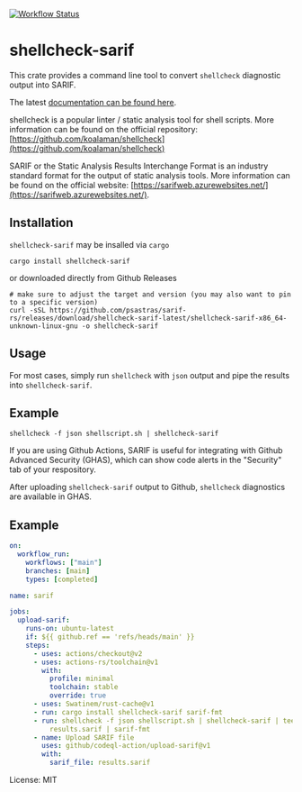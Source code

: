 [![Workflow Status](https://github.com/psastras/sarif-rs/workflows/main/badge.svg)](https://github.com/psastras/sarif-rs/actions?query=workflow%3A%22main%22)

# shellcheck-sarif

This crate provides a command line tool to convert `shellcheck` diagnostic
output into SARIF.

The latest [documentation can be found here](https://docs.rs/shellcheck_sarif).

shellcheck is a popular linter / static analysis tool for shell scripts. More
information can be found on the official repository:
[https://github.com/koalaman/shellcheck](https://github.com/koalaman/shellcheck)

SARIF or the Static Analysis Results Interchange Format is an industry standard
format for the output of static analysis tools. More information can be found on
the official website:
[https://sarifweb.azurewebsites.net/](https://sarifweb.azurewebsites.net/).

## Installation

`shellcheck-sarif` may be insalled via `cargo`

```shell
cargo install shellcheck-sarif
```

or downloaded directly from Github Releases

```shell
# make sure to adjust the target and version (you may also want to pin to a specific version)
curl -sSL https://github.com/psastras/sarif-rs/releases/download/shellcheck-sarif-latest/shellcheck-sarif-x86_64-unknown-linux-gnu -o shellcheck-sarif
```

## Usage

For most cases, simply run `shellcheck` with `json` output and pipe the results
into `shellcheck-sarif`.

## Example

```shell
shellcheck -f json shellscript.sh | shellcheck-sarif
```

If you are using Github Actions, SARIF is useful for integrating with Github
Advanced Security (GHAS), which can show code alerts in the "Security" tab of
your respository.

After uploading `shellcheck-sarif` output to Github, `shellcheck` diagnostics
are available in GHAS.

## Example

```yaml
on:
  workflow_run:
    workflows: ["main"]
    branches: [main]
    types: [completed]

name: sarif

jobs:
  upload-sarif:
    runs-on: ubuntu-latest
    if: ${{ github.ref == 'refs/heads/main' }}
    steps:
      - uses: actions/checkout@v2
      - uses: actions-rs/toolchain@v1
        with:
          profile: minimal
          toolchain: stable
          override: true
      - uses: Swatinem/rust-cache@v1
      - run: cargo install shellcheck-sarif sarif-fmt
      - run: shellcheck -f json shellscript.sh | shellcheck-sarif | tee
          results.sarif | sarif-fmt
      - name: Upload SARIF file
        uses: github/codeql-action/upload-sarif@v1
        with:
          sarif_file: results.sarif
```

License: MIT
